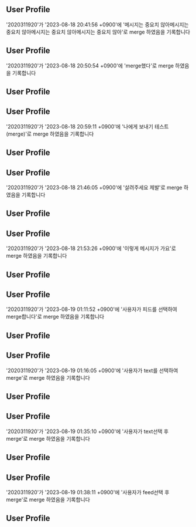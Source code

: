 ## User Profile
'2020311920'가 '2023-08-18 20:41:56 +0900'에 '메시지는 중요치 않아메시지는 중요치 않아메시지는 중요치 않아메시지는 중요치 않아'로 merge 하였음을 기록합니다



## User Profile
'2020311920'가 '2023-08-18 20:50:54 +0900'에 'merge했다'로 merge 하였음을 기록합니다

## User Profile

## User Profile
'2020311920'가 '2023-08-18 20:59:11 +0900'에 '나에게 보내기 테스트(merge)'로 merge 하였음을 기록합니다

## User Profile

## User Profile
'2020311920'가 '2023-08-18 21:46:05 +0900'에 '살려주세요 제발'로 merge 하였음을 기록합니다

## User Profile

## User Profile
'2020311920'가 '2023-08-18 21:53:26 +0900'에 '이렇게 메시지가 가요'로 merge 하였음을 기록합니다

## User Profile

## User Profile
'2020311920'가 '2023-08-19 01:11:52 +0900'에 '사용자가 피드를 선택하여 merge합니다'로 merge 하였음을 기록합니다

## User Profile

## User Profile
'2020311920'가 '2023-08-19 01:16:05 +0900'에 '사용자가 text를 선택하여 merge'로 merge 하였음을 기록합니다

## User Profile

## User Profile
'2020311920'가 '2023-08-19 01:35:10 +0900'에 '사용자가 text선택 후 merge'로 merge 하였음을 기록합니다

## User Profile

## User Profile
'2020311920'가 '2023-08-19 01:38:11 +0900'에 '사용자가 feed선택 후 merge'로 merge 하였음을 기록합니다

## User Profile

